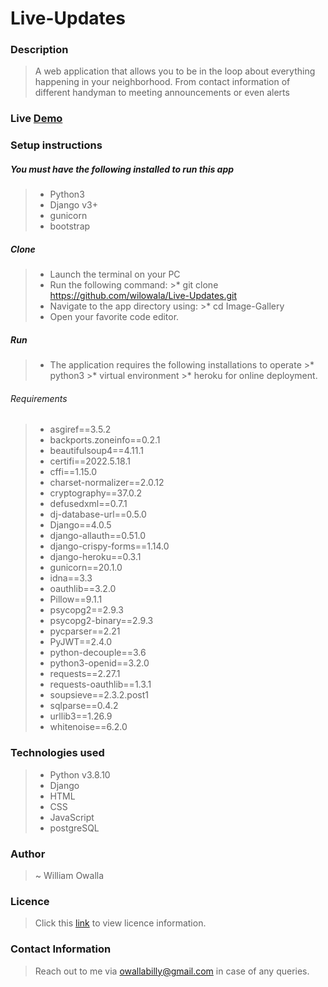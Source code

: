 # Live-Updates

### Description 
>A web application that allows you to be in the loop about everything happening in your neighborhood. From contact information of different handyman to meeting announcements or even alerts

### Live [Demo](https://hoodloopapp.herokuapp.com/)

### Setup instructions
 ##### You must have the following installed to run this app
 >* Python3
 >* Django v3+ 
 >* gunicorn
 >* bootstrap

 ##### Clone
 >* Launch the terminal on your PC
>* Run the following command: 
    >* git clone https://github.com/wilowala/Live-Updates.git
 >* Navigate to the app directory using: 
    >* cd Image-Gallery 
 >* Open your favorite code editor.

 ##### Run
 >* The application requires the following installations to operate
    >* python3
    >* virtual environment 
    >* heroku for online deployment.

###### Requirements
>* asgiref==3.5.2
>* backports.zoneinfo==0.2.1
>* beautifulsoup4==4.11.1
>* certifi==2022.5.18.1
>* cffi==1.15.0
>* charset-normalizer==2.0.12
>* cryptography==37.0.2
>* defusedxml==0.7.1
>* dj-database-url==0.5.0
>* Django==4.0.5
>* django-allauth==0.51.0
>* django-crispy-forms==1.14.0
>* django-heroku==0.3.1
>* gunicorn==20.1.0
>* idna==3.3
>* oauthlib==3.2.0
>* Pillow==9.1.1
>* psycopg2==2.9.3
>* psycopg2-binary==2.9.3
>* pycparser==2.21
>* PyJWT==2.4.0
>* python-decouple==3.6
>* python3-openid==3.2.0
>* requests==2.27.1
>* requests-oauthlib==1.3.1
>* soupsieve==2.3.2.post1
>* sqlparse==0.4.2
>* urllib3==1.26.9
>* whitenoise==6.2.0

### Technologies used
 >* Python v3.8.10
 >* Django
 >* HTML
 >* CSS
 >* JavaScript
 >* postgreSQL

### Author
>~ William Owalla

### Licence
>Click this [link](LICENSE) to view licence information.

### Contact Information
>Reach out to me via owallabilly@gmail.com in case of any queries.